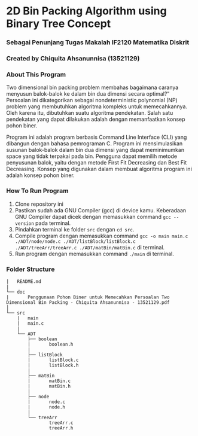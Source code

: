 # 2D Bin Packing Algorithm using Binary Tree Concept
### Sebagai Penunjang Tugas Makalah IF2120 Matematika Diskrit
### Created by Chiquita Ahsanunnisa (13521129)

### About This Program
Two dimensional bin packing problem membahas bagaimana caranya menyusun balok-balok ke dalam bin dua dimensi secara optimal?” Persoalan ini dikategorikan sebagai nondeterministic polynomial (NP) problem yang membutuhkan algoritma kompleks untuk memecahkannya. Oleh karena itu, dibutuhkan suatu algoritma pendekatan. Salah satu pendekatan yang dapat dilakukan adalah dengan memanfaatkan konsep pohon biner.

Program ini adalah program berbasis Command Line Interface (CLI) yang dibangun dengan bahasa pemrograman C. Program ini mensimulasikan susunan balok-balok dalam bin dua dimensi yang dapat meminimumkan space yang tidak terpakai pada bin. Pengguna dapat memilih metode penyusunan balok, yaitu dengan metode First Fit Decreasing dan Best Fit Decreasing. Konsep yang digunakan dalam membuat algoritma program ini adalah konsep pohon biner.

### How To Run Program
1. Clone repository ini
2. Pastikan sudah ada GNU Compiler (gcc) di device kamu. Keberadaan GNU Compiler dapat dicek dengan memasukkan command  ```gcc --version``` pada terminal.
3. Pindahkan terminal ke folder `src` dengan `cd src`.
4. Compile program dengan memasukkan command `gcc -o main main.c ./ADT/node/node.c ./ADT/listBlock/listBlock.c ./ADT/treeArr/treeArr.c ./ADT/matBin/matBin.c` di terminal.
5. Run program dengan memasukkan command `./main` di terminal.

### Folder Structure
```
|   README.md
|
└── doc
|       Penggunaan Pohon Biner untuk Memecahkan Persoalan Two Dimensional Bin Packing - Chiquita Ahsanunnisa - 13521129.pdf
│
└── src
    |   main
    |   main.c
    |
    └── ADT
        ├── boolean
        |       boolean.h
        |    
        ├── listBlock
        |       listBlock.c
        |       listBlock.h
        |
        ├── matBin
        |       matBin.c
        |       matBin.h
        |
        ├── node
        |       node.c
        |       node.h
        |
        └── treeArr
                treeArr.c
                treeArr.h
```